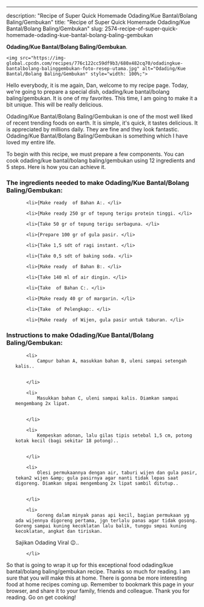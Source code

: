---
description: "Recipe of Super Quick Homemade Odading/Kue Bantal/Bolang Baling/Gembukan"
title: "Recipe of Super Quick Homemade Odading/Kue Bantal/Bolang Baling/Gembukan"
slug: 2574-recipe-of-super-quick-homemade-odading-kue-bantal-bolang-baling-gembukan

<p>
	<strong>Odading/Kue Bantal/Bolang Baling/Gembukan</strong>. 
	
</p>
<p>
	
	<img src="https://img-global.cpcdn.com/recipes/776c122cc59df9b3/680x482cq70/odadingkue-bantalbolang-balinggembukan-foto-resep-utama.jpg" alt="Odading/Kue Bantal/Bolang Baling/Gembukan" style="width: 100%;">
	
	
</p>
<p>
	Hello everybody, it is me again, Dan, welcome to my recipe page. Today, we're going to prepare a special dish, odading/kue bantal/bolang baling/gembukan. It is one of my favorites. This time, I am going to make it a bit unique. This will be really delicious.
</p>
	
<p>
	
</p>
<p>
	Odading/Kue Bantal/Bolang Baling/Gembukan is one of the most well liked of recent trending foods on earth. It is simple, it's quick, it tastes delicious. It is appreciated by millions daily. They are fine and they look fantastic. Odading/Kue Bantal/Bolang Baling/Gembukan is something which I have loved my entire life.
</p>

<p>
To begin with this recipe, we must prepare a few components. You can cook odading/kue bantal/bolang baling/gembukan using 12 ingredients and 5 steps. Here is how you can achieve it.
</p>

<h3>The ingredients needed to make Odading/Kue Bantal/Bolang Baling/Gembukan:</h3>

<ol>
	
		<li>{Make ready  of Bahan A:. </li>
	
		<li>{Make ready 250 gr of tepung terigu protein tinggi. </li>
	
		<li>{Take 50 gr of tepung terigu serbaguna. </li>
	
		<li>{Prepare 100 gr of gula pasir. </li>
	
		<li>{Take 1,5 sdt of ragi instant. </li>
	
		<li>{Take 0,5 sdt of baking soda. </li>
	
		<li>{Make ready  of Bahan B:. </li>
	
		<li>{Take 140 ml of air dingin. </li>
	
		<li>{Take  of Bahan C:. </li>
	
		<li>{Make ready 40 gr of margarin. </li>
	
		<li>{Take  of Pelengkap:. </li>
	
		<li>{Make ready  of Wijen, gula pasir untuk taburan. </li>
	
</ol>
<p>
	
</p>

<h3>Instructions to make Odading/Kue Bantal/Bolang Baling/Gembukan:</h3>

<ol>
	
		<li>
			Campur bahan A, masukkan bahan B, uleni sampai setengah kalis..
			
			
		</li>
	
		<li>
			Masukkan bahan C, uleni sampai kalis. Diamkan sampai mengembang 2x lipat.
			
			
		</li>
	
		<li>
			Kempeskan adonan, lalu gilas tipis setebal 1,5 cm, potong kotak kecil (bagi sekitar 18 potong)..
			
			
		</li>
	
		<li>
			Olesi permukaannya dengan air, taburi wijen dan gula pasir, tekan2 wijen &amp; gula pasirnya agar nanti tidak lepas saat digoreng. Diamkan smpai mengembang 2x lipat sambil ditutup..
			
			
		</li>
	
		<li>
			Goreng dalam minyak panas api kecil, bagian permukaan yg ada wijennya digoreng pertama, jgn terlalu panas agar tidak gosong. Goreng sampai kuning kecoklatan lalu balik, tunggu smpai kuning kecoklatan, angkat dan tiriskan.
Sajikan Odading Viral 😉..
			
			
		</li>
	
</ol>

<p>
	
</p>

<p>
	So that is going to wrap it up for this exceptional food odading/kue bantal/bolang baling/gembukan recipe. Thanks so much for reading. I am sure that you will make this at home. There is gonna be more interesting food at home recipes coming up. Remember to bookmark this page in your browser, and share it to your family, friends and colleague. Thank you for reading. Go on get cooking!
</p>

